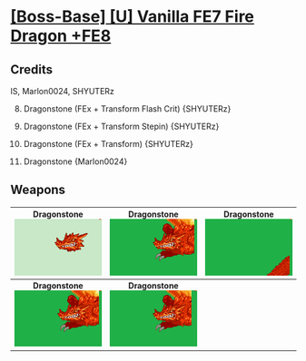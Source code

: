 # [\[Boss-Base\] \[U\] Vanilla FE7 Fire Dragon +FE8](./)
## Credits

IS, Marlon0024, SHYUTERz

8. Dragonstone (FEx + Transform Flash Crit) {SHYUTERz}

8. Dragonstone (FEx + Transform Stepin) {SHYUTERz}

8. Dragonstone (FEx + Transform) {SHYUTERz}

8. Dragonstone {Marlon0024}

## Weapons

| <b>Dragonstone</b><br/><img alt="Dragonstone animation" src="./8.%20Dragonstone/Dragonstone.gif"/> | <b>Dragonstone</b><br/><img alt="Dragonstone animation" src="./8.%20Dragonstone%20(Transform%20Flash%20Crit)/Dragonstone.gif"/> | <b>Dragonstone</b><br/><img alt="Dragonstone animation" src="./8.%20Dragonstone%20(Transform%20Stepin)/Dragonstone.gif"/> |
| :---: | :---: | :---: |
| <b>Dragonstone</b><br/><img alt="Dragonstone animation" src="./8.%20Dragonstone%20(Transform)/Dragonstone.gif"/> | <b>Dragonstone</b><br/><img alt="Dragonstone animation" src="./8.%20Dragonstone%20%7BMarlon0024%7D/Dragonstone.gif"/> |
